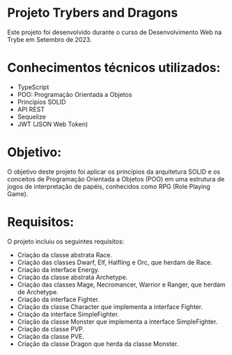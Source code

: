 # Projeto Trybers and Dragons
Este projeto foi desenvolvido durante o curso de Desenvolvimento Web na Trybe em Setembro de 2023.

# Conhecimentos técnicos utilizados:
* TypeScript
* POO: Programação Orientada a Objetos
* Princípios SOLID
* API REST
* Sequelize
* JWT (JSON Web Token)

# Objetivo:
O objetivo deste projeto foi aplicar os princípios da arquitetura SOLID e os conceitos de Programação Orientada a Objetos (POO) em uma estrutura de jogos de interpretação de papéis, conhecidos como RPG (Role Playing Game).

# Requisitos:
O projeto incluiu os seguintes requisitos:

* Criação da classe abstrata Race.
* Criação das classes Dwarf, Elf, Halfling e Orc, que herdam de Race.
* Criação da interface Energy.
* Criação da classe abstrata Archetype.
* Criação das classes Mage, Necromancer, Warrior e Ranger, que herdam de Archetype.
* Criação da interface Fighter.
* Criação da classe Character que implementa a interface Fighter.
* Criação da interface SimpleFighter.
* Criação da classe Monster que implementa a interface SimpleFighter.
* Criação da classe PVP.
* Criação da classe PVE.
* Criação da classe Dragon que herda da classe Monster.
